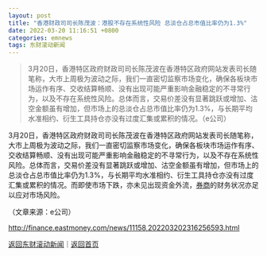```yaml
---
layout: post
title: "香港财政司司长陈茂波：港股不存在系统性风险 总淡仓占总市值比率仍为1.3%"
date: 2022-03-20 11:16:51 +0800
categories: emnews
tags: 东财滚动新闻
---
```

> 3月20日，香港特区政府财政司司长陈茂波在香港特区政府网站发表司长随笔称，大市上周极为波动之际，我们一直密切监察市场变化，确保各板块市场运作有序、交收结算畅顺、没有出现可能严重影响金融稳定的不寻常行为，以及不存在系统性风险。总体而言，交易价差没有显著跳跃或增加、沽空金额虽有增加，但市场上的总淡仓占总市值比率仍为1.3%，与长期平均水准相约、衍生工具持仓亦没有过度汇集或累积的情况。（e公司）

<p>3月20日，香港特区政府财政司司长陈茂波在香港特区政府网站发表司长随笔称，大市上周极为波动之际，我们一直密切监察市场变化，确保各板块市场运作有序、交收结算畅顺、没有出现可能严重影响金融稳定的不寻常行为，以及不存在系统性风险。总体而言，交易价差没有显著跳跃或增加、沽空金额虽有增加，但市场上的总淡仓占总市值比率仍为1.3%，与长期平均水准相约、衍生工具持仓亦没有过度汇集或累积的情况。而即使市场下跌，亦未见出现资金外流，<span id="Info.3306"><a href="http://data.eastmoney.com/other/qsjy.html" class="infokey">券商</a></span>的财务状况亦足以应对市场风险。</p><p class="em_media">（文章来源：e公司）</p>

<http://finance.eastmoney.com/news/11158,202203202316256593.html>

[返回东财滚动新闻](//finews.withounder.com/emnews/)｜[返回首页](//finews.withounder.com/)